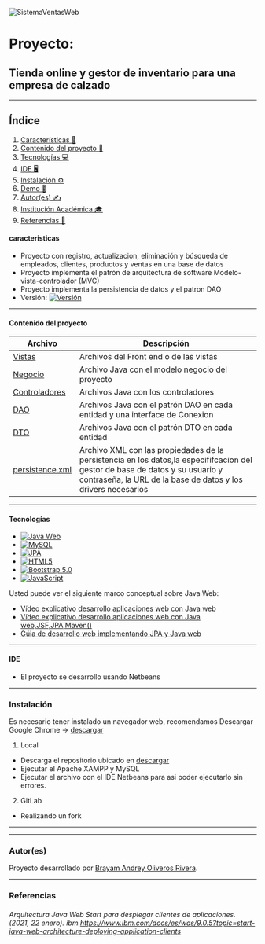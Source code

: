 ![SistemaVentasWeb](https://lh3.googleusercontent.com/Tx8GJLm8j1-fM5aulO4dNfy-bBGb9pIKmr8zsoPmaHhbOmPz-TtQtk8iWgKcTzv31H1TQA23IaSAktg5RLz5A3IN4q7IFNHh7SrxdfnWSayjz7wLWTQf8ItPEFi4dEvRoBUKB5EQtP5Q7rbury6DmQm7Jm0C-J1ZvRFF_3fDEWxJReb0_p3rI_vljAq7oLAxAeWyrfygMV5Z_v7aYY3aGcAbcBBc_fKIHMYZHTtkUWIHzD1EgyDh5xjIJW8P84nLis1G3gCePsxJc7el1LCusmg5E8uTWaXtU62_sJWCbAQePCi77XamC6QgxpaTp3HTDqTV0oVgr38x7SLdpU5bLlTxf0ihwn_q3fIzp25DN-1Ww0hbCW0QbLK1ORYVQdpNlbaKxjXAAC1U8_O-v6biKOpWleW7seGXUm_iCjsctwiISEGGbAMVDRSKvg6Dod2whjOKTjMfXbC56iGsqLiw98Y7scYl7AO258M7Wvh6Xq6YOavO8IPrU41naRorRYqgnjC9RNpjcttmf1wq2WLDJB3_itOHq2Xzz8UyqcgKRUnA_DhPl0KoJHrLxupu_AnfObT7iI4CyhjYIWJAIvwfyMDyrq0Jq1lquvW7Jxw2QeFfzu2cDsf1-IwE_mTDZjG7Ki7lgHltTzIQZrhNY3f8QLW06w9o-2CrfhMcTmbSUMFxBi5aZTptWxdaVSRP0_hww08_FiMbwHRBUMwUWV-KUBhC=w1240-h605-no?authuser=1)
# Proyecto:
## Tienda online y gestor de inventario para una empresa de calzado
***
## Índice
1. [Características 🔗](#características)
2. [Contenido del proyecto 📝](#contenido-del-proyecto)
3. [Tecnologías 💻](#tecnologías)
4. [IDE 🖥](#ide)
5. [Instalación ⚙](#instalación)
6. [Demo 📲](#demo)
7. [Autor(es) ✍](#autores)
8. [Institución Académica 🎓](#institución-académica)
9. [Referencias 🔎](#institución-académica)

#### caracteristicas
  - Proyecto con registro, actualizacion, eliminación y búsqueda de empleados, clientes, productos y ventas en una base de datos
  - Proyecto implementa el patrón de arquitectura de software Modelo-vista-controlador (MVC)
  - Proyecto implementa la persistencia de datos y el patron DAO
  - Versión: [![Versión](https://img.shields.io/badge/-4.0-lightgrey)](#)
  
***
  #### Contenido del proyecto

| Archivo      | Descripción  |
|--------------|--------------|
| [Vistas](https://github.com/AndreyRi13/SistemaVentasWeb/tree/main/web) | Archivos del Front end o de las vistas|
| [Negocio](https://github.com/AndreyRi13/SistemaVentasWeb/tree/main/src/java/Negocio) | Archivo Java con el modelo negocio del proyecto|
| [Controladores](https://github.com/AndreyRi13/SistemaVentasWeb/tree/main/src/java/Control) | Archivos Java con los controladores|
| [DAO](https://github.com/AndreyRi13/SistemaVentasWeb/tree/main/src/java/DAO) | Archivos Java con el patrón DAO en cada entidad y una interface de Conexion|
| [DTO](https://github.com/AndreyRi13/SistemaVentasWeb/tree/main/src/java/DTO) | Archivos Java con el patrón DTO en cada entidad|
| [persistence.xml](https://github.com/AndreyRi13/SistemaVentasWeb/blob/main/src/conf/persistence.xml) | Archivo XML con las propiedades de la persistencia en los datos,la especififcacion del gestor de base de datos y su usuario y contraseña, la URL de la base de datos y los drivers necesarios|


  
***
#### Tecnologías
  - [![Java Web](https://img.shields.io/badge/-Java%20Web-green)](https://www.java.com/es/download/help/java_webstart_es.html)
  - [![MySQL](https://img.shields.io/badge/-MySQL-yellow)](https://www.mysql.com/)
  - [![JPA](https://img.shields.io/badge/-JPA-red)](https://es.wikipedia.org/wiki/Java_Persistence_API)
  - [![HTML5](https://img.shields.io/badge/HTML5-CSS-green)](https://developer.mozilla.org/es/docs/Web/Guide/HTML/HTML5)
  - [![Bootstrap 5.0](https://img.shields.io/badge/-Bootstrap%205.0-blueviolet)](https://getbootstrap.com/docs/5.0/getting-started/introduction/)
  - [![JavaScript](https://img.shields.io/badge/JavaScript-green)](https://developer.mozilla.org/es/docs/Web/JavaScript)
  


Usted puede ver el siguiente marco conceptual sobre Java Web:

  - [Vídeo explicativo  desarrollo aplicaciones web con Java web](https://www.youtube.com/watch?v=xPCrf80hgE8)
  - [Vídeo explicativo  desarrollo aplicaciones web con Java web,JSF,JPA,Maven()](https://www.youtube.com/watch?v=dp06qVE48n0)
  - [Gúia de desarrollo web implementando JPA y Java web](https://joseltoro.blogspot.com/2020/04/crear-un-proyecto-jpa-java-web-usando.html)
  
  ***
#### IDE

- El proyecto se desarrollo usando Netbeans


***
### Instalación

Es necesario tener instalado un navegador web, recomendamos Descargar Google Chrome -> [descargar](https://www.google.com/intl/es/chrome/?brand=UUXU&gclid=CjwKCAjwg4-EBhBwEiwAzYAlsikFQNC060oYLuGkUVy44X52BoSxpm0KOyjfsNrF0eV7ENvSwekQ-BoCskUQAvD_BwE&gclsrc=aw.ds)


1. Local  
 - Descarga el repositorio ubicado en [descargar](https://github.com/AndreyRi13/SistemaVentasWeb) 
 - Ejecutar el Apache XAMPP y MySQL
 - Ejecutar el archivo con el IDE Netbeans para asi poder ejecutarlo sin errores.

2. GitLab   
 - Realizando un fork  

***

***
### Autor(es)
Proyecto desarrollado por [Brayam Andrey Oliveros Rivera](<andreyrivera2018@gmail.com>).

   ***
### Referencias
###### Arquitectura Java Web Start para desplegar clientes de aplicaciones. (2021, 22 enero). ibm.https://www.ibm.com/docs/es/was/9.0.5?topic=start-java-web-architecture-deploying-application-clients
